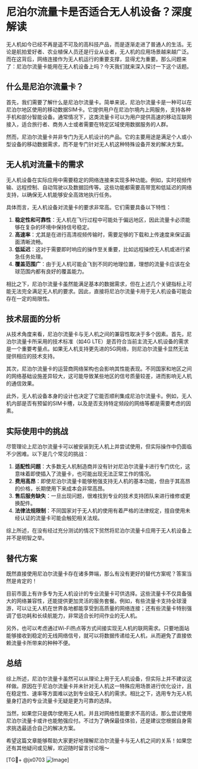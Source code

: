 # 尼泊尔流量卡是否适合无人机设备？深度解读

无人机如今已经不再是遥不可及的高科技产品，而是逐渐走进了普通人的生活。无论是航拍爱好者、农业植保人员还是行业从业者，无人机的应用场景越来越广泛。而在这背后，网络连接作为无人机运行的重要支撑，显得尤为重要。那么问题来了：尼泊尔流量卡能用在无人机设备上吗？今天我们就来深入探讨一下这个话题。

## 什么是尼泊尔流量卡？

首先，我们需要了解什么是尼泊尔流量卡。简单来说，尼泊尔流量卡是一种可以在尼泊尔地区使用的移动数据SIM卡。它提供用户在尼泊尔境内上网服务，支持各种手机和部分智能设备。通常情况下，这类流量卡可以为用户提供高速的移动互联网接入，适合旅行者、商务人士或者需要在特定区域使用数据服务的人群。

然而，尼泊尔流量卡并非专门为无人机设计的产品。它的主要用途是满足个人或小型设备的移动数据需求，而不是专门针对无人机这种特殊设备开发的解决方案。

## 无人机对流量卡的需求

无人机设备在实际应用中需要稳定的网络连接来实现多种功能。例如，实时视频传输、远程控制、自动驾驶以及数据回传等。这些功能都需要高带宽和低延迟的网络支持，以确保无人机能够安全高效地执行任务。

具体而言，无人机设备对流量卡的要求非常高。它们需要具备以下特性：

1. **稳定性和可靠性**：无人机在飞行过程中可能处于偏远地区，因此流量卡必须能够在复杂的环境中保持信号稳定。
2. **高速率**：尤其是在进行高清视频传输时，需要足够的下载和上传速度来保证画面清晰流畅。
3. **低延迟**：这对于需要即时响应的操作至关重要，比如远程操控无人机或进行紧急任务处理。
4. **覆盖范围广**：由于无人机可能会飞到不同的地理位置，理想的流量卡应该在全球范围内都有良好的覆盖能力。

相比之下，尼泊尔流量卡虽然能满足基本的数据需求，但在上述几个关键指标上可能无法完全满足无人机的要求。因此，直接将尼泊尔流量卡用于无人机设备可能会存在一定的局限性。

## 技术层面的分析

从技术角度来看，尼泊尔流量卡与无人机之间的兼容性取决于多个因素。首先，尼泊尔流量卡所采用的技术标准（如4G LTE）是否符合当前主流无人机设备的需求是一个重要考量点。如果无人机支持更先进的5G网络，则尼泊尔流量卡显然无法提供相应的技术支持。

其次，尼泊尔流量卡的运营商网络架构也会影响其性能表现。不同国家和地区之间的网络基础设施差异较大，这可能导致某些地区的信号质量较差，进而影响无人机的通信效果。

此外，无人机设备本身的设计也决定了它能否顺利集成尼泊尔流量卡。例如，无人机内部是否有预留的SIM卡槽，以及是否支持特定频段的网络等都是需要考虑的因素。

## 实际使用中的挑战

尽管理论上尼泊尔流量卡可以被安装到无人机上并尝试使用，但实际操作中仍面临不少困难。以下是几个常见的挑战：

1. **适配性问题**：大多数无人机制造商并没有针对尼泊尔流量卡进行专门优化，这意味着即使插入了流量卡，也可能出现无法正常工作的情况。
2. **费用高昂**：即使尼泊尔流量卡能够勉强支持无人机的基本功能，但由于其高昂的价格，长期使用下来成本会非常高昂。
3. **售后服务缺失**：一旦出现问题，很难找到专业的技术支持团队来进行维修或更换配件。
4. **法律法规限制**：不同国家对于无人机的使用有着严格的法律规定，擅自使用未经认证的流量卡可能会触犯相关法规。

综上所述，在没有经过充分测试的情况下贸然将尼泊尔流量卡应用于无人机设备上并不是明智之举。

## 替代方案

既然直接使用尼泊尔流量卡存在诸多弊端，那么有没有更好的替代方案呢？答案当然是肯定的！

目前市面上有许多专为无人机设计的专业流量卡可供选择。这些流量卡不仅具备强大的网络兼容性，还能提供更加灵活的服务套餐。例如，有些流量卡支持全球漫游，可以让无人机在世界各地都能享受到高质量的网络连接；还有些流量卡特别强调了低功耗和长续航能力，非常适合长时间作业的无人机。

另外，也可以考虑通过Wi-Fi热点等方式间接实现无人机的联网需求。只要地面站能够接收到稳定的无线网络信号，就可以将数据传递给无人机，从而避免了直接依赖流量卡所带来的种种不便。

## 总结

综上所述，尼泊尔流量卡虽然可以从理论上用于无人机设备，但实际上并不建议这样做。原因在于尼泊尔流量卡并未针对无人机这一特殊应用场景进行优化设计，且在稳定性、速率等方面难以达到专业级无人机的需求。相比之下，选用专为无人机量身打造的专业流量卡无疑是更为可靠的选择。

当然，如果您只是偶尔使用无人机，并且对网络性能要求不高的话，那么尝试使用尼泊尔流量卡或许也能勉强应付。不过为了确保最佳体验，还是建议您根据自身需求挑选最适合自己的解决方案。

希望这篇文章能够帮助大家更好地理解尼泊尔流量卡与无人机之间的关系！如果您还有其他疑问或见解，欢迎随时留言讨论哦～

[TG💪+ @jx0703 ![Image](https://github.com/user-attachments/assets/dbca1d08-cadb-493c-b0ec-ad6f7a83f270)]